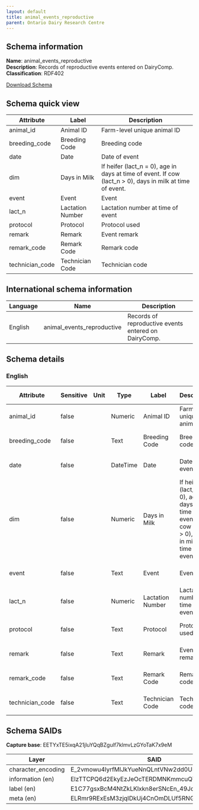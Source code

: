 ```yaml
---
layout: default  
title: animal_events_reproductive  
parent: Ontario Dairy Research Centre  
---
```


## Schema information

**Name**: animal_events_reproductive  
**Description**: Records of reproductive events entered on DairyComp.  
**Classification**: RDF402  

[Download Schema](Schema_Animal_Events_Reproductive.zip)

## Schema quick view

| Attribute | Label | Description |
| --- | --- | --- |
| animal_id | Animal ID | Farm-level unique animal ID |
| breeding_code | Breeding Code | Breeding code |
| date | Date | Date of event |
| dim | Days in Milk | If heifer (lact_n = 0), age in days at time of event. If cow (lact_n > 0), days in milk at time of event. |
| event | Event | Event |
| lact_n | Lactation Number | Lactation number at time of event |
| protocol | Protocol | Protocol used |
| remark | Remark | Event remark |
| remark_code | Remark Code | Remark code |
| technician_code | Technician Code | Technician code |

## International schema information

| Language | Name | Description |
| --- | --- | --- |
| English | animal_events_reproductive | Records of reproductive events entered on DairyComp. |

## Schema details

### English

| Attribute | Sensitive | Unit | Type | Label | Description | List | Character encoding |
| --- | --- | --- | --- | --- | --- | --- | --- |
| animal_id | false |  | Numeric | Animal ID | Farm-level unique animal ID | Not a list | utf-8 |
| breeding_code | false |  | Text | Breeding Code | Breeding code | Not a list | utf-8 |
| date | false |  | DateTime | Date | Date of event | Not a list | utf-8 |
| dim | false |  | Numeric | Days in Milk | If heifer (lact_n = 0), age in days at time of event. If cow (lact_n > 0), days in milk at time of event. | Not a list | utf-8 |
| event | false |  | Text | Event | Event | Not a list | utf-8 |
| lact_n | false |  | Numeric | Lactation Number | Lactation number at time of event | Not a list | utf-8 |
| protocol | false |  | Text | Protocol | Protocol used | Not a list | utf-8 |
| remark | false |  | Text | Remark | Event remark | Not a list | utf-8 |
| remark_code | false |  | Text | Remark Code | Remark code | Not a list | utf-8 |
| technician_code | false |  | Text | Technician Code | Technician code | Not a list | utf-8 |

## Schema SAIDs

**Capture base**: EETYxTE5ixqA21jluYQqBZgulf7klmvLzGYoTaK7x9eM

| Layer | SAID |
| --- | --- |
| character_encoding | E_2vmowu4lyrfMlJkYueNnQLntVNw2dd0UPMMQIIuVA8 |
| information (en) | ElzTTCPQ6d2EkyEzJeOcTERDMNKmmcuQYNPn18vDxe0U |
| label (en) | E1C77gsxBcM4NtZkLKlxkn8erSNcEn_49JquXvvAdy4s |
| meta (en) | ELRmr9RExEsM3zjqIDkUj4CnOmDLUf5RNGLeMsiQBQiY |
